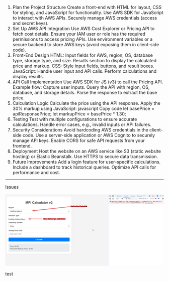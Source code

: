 1. Plan the Project Structure
Create a front-end with HTML for layout, CSS for styling, and JavaScript for functionality.
Use AWS SDK for JavaScript to interact with AWS APIs.
Securely manage AWS credentials (access and secret keys).
2. Set Up AWS API Integration
Use AWS Cost Explorer or Pricing API to fetch cost details.
Ensure your IAM user or role has the required permissions to access pricing APIs.
Use environment variables or a secure backend to store AWS keys (avoid exposing them in client-side code).
3. Front-End Design
HTML:
Input fields for AWS, region, OS, database type, storage type, and size.
Results section to display the calculated price and markup.
CSS:
Style input fields, buttons, and result boxes.
JavaScript:
Handle user input and API calls.
Perform calculations and display results.
4. API Call Implementation
Use AWS SDK for JS (v3) to call the Pricing API.
Example flow:
Capture user inputs.
Query the API with region, OS, database, and storage details.
Parse the response to extract the base price.
5. Calculation Logic
Calculate the price using the API response.
Apply the 30% markup using JavaScript:
javascript
Copy code
let basePrice = apiResponsePrice;
let markupPrice = basePrice * 1.30;
6. Testing
Test with multiple configurations to ensure accurate calculations.
Handle error cases, e.g., invalid inputs or API failures.
7. Security Considerations
Avoid hardcoding AWS credentials in the client-side code.
Use a server-side application or AWS Cognito to securely manage API keys.
Enable CORS for safe API requests from your frontend.
8. Deployment
Host the website on an AWS service like S3 (static website hosting) or Elastic Beanstalk.
Use HTTPS to secure data transmission.
9. Future Improvements
Add a login feature for user-specific calculations.
Include a dashboard to track historical queries.
Optimize API calls for performance and cost.

________________________________________________________________________________________________

Issues

![Alt Text](V2\img\1.png)

test
